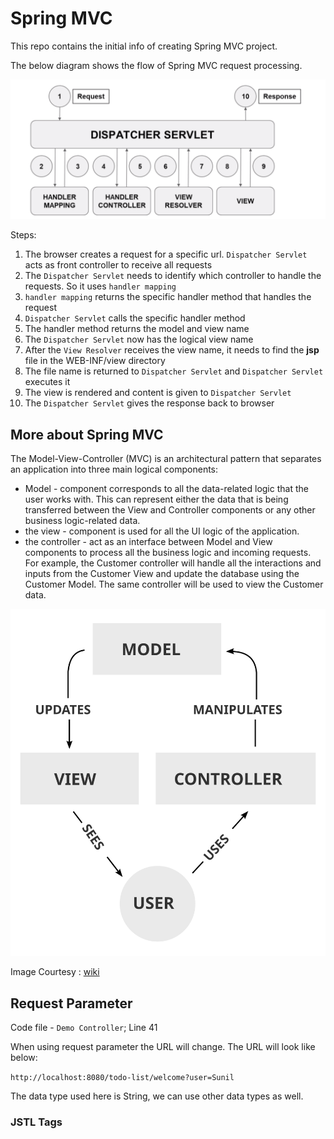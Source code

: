 # Spring MVC

This repo contains the initial info of creating Spring MVC project.

The below diagram shows the flow of Spring MVC request processing.

![MVC Request flow](images/mvc_request_flow.png)

Steps:

1. The browser creates a request for a specific url. `Dispatcher Servlet` acts as front controller to receive all requests
2. The `Dispatcher Servlet` needs to identify which controller to handle the requests. So it uses `handler mapping`
3. `handler mapping` returns the specific handler method that handles the request
4. `Dispatcher Servlet` calls the specific handler method
5. The handler method returns the model and view name
6. The `Dispatcher Servlet` now has the logical view name
7. After the `View Resolver` receives the view name, it needs to find the **jsp** file in the WEB-INF/view directory
8. The file name is returned to `Dispatcher Servlet` and `Dispatcher Servlet` executes it 
9. The view is rendered and content is given to `Dispatcher Servlet`
10. The `Dispatcher Servlet` gives the response back to browser

## More about Spring MVC

The Model-View-Controller (MVC) is an architectural pattern that separates an application into three main logical 
components:
* Model - component corresponds to all the data-related logic that the user works with. This can represent either the data that is being transferred between the View and Controller components or any other 
business logic-related data.
* the view - component is used for all the UI logic of the application.
* the controller - act as an interface between Model and View components to process all the business logic and incoming requests. For example, 
the Customer controller will handle all the interactions and inputs from the Customer View and update the database 
using the Customer Model. The same controller will be used to view the Customer data.

![MVC Process](images/mvc-process.svg)

Image Courtesy : [wiki][1]
## Request Parameter

Code file - `Demo Controller`; Line 41

When using request parameter the URL will change. The URL will
look like below:

`http://localhost:8080/todo-list/welcome?user=Sunil`

The data type used here is String, we can use other data types
as well.

### JSTL Tags

[1]: https://en.wikipedia.org/wiki/Model%E2%80%93view%E2%80%93controller

